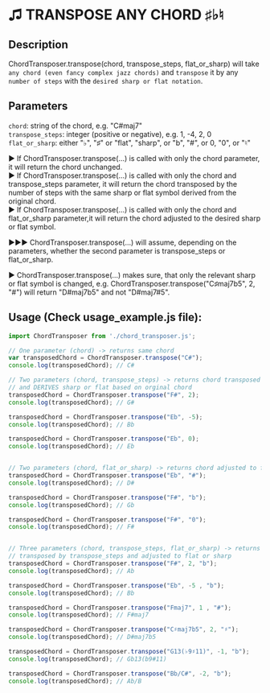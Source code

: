 <h1>♫ TRANSPOSE ANY CHORD ♯♭♮</h1>

##  Description

ChordTransposer.transpose(chord, transpose_steps, flat_or_sharp) will take `any chord (even fancy complex jazz chords)` and `transpose` it by any `number of steps` with the `desired sharp or flat notation`.

## Parameters

`chord`: string of the chord, e.g. "C#maj7" <br>
`transpose_steps`: integer (positive or negative), e.g. 1, -4, 2, 0 <br>
`flat_or_sharp`: either "♭", "♯" or "flat", "sharp", or "b", "#", or 0, "0", or "♮" <br>

► If ChordTransposer.transpose(...) is called with only the chord parameter, it will return the chord unchanged. <br>
► If ChordTransposer.transpose(...) is called with only the chord and transpose_steps parameter, it will return the chord transposed by the number of steps with the same sharp or flat symbol derived from the original chord. <br>
► If ChordTransposer.transpose(...) is called with only the chord and flat_or_sharp parameter,it will return the chord adjusted to the desired sharp or flat symbol. <br>

►►► ChordTransposer.transpose(...) will assume, depending on the parameters, whether the second parameter is transpose_steps or flat_or_sharp. <br>

► ChordTransposer.transpose(...) makes sure, that only the relevant sharp or flat symbol is changed,
e.g. ChordTransposer.transpose("C♯maj7b5", 2, "#") will return "D#maj7b5" and not "D#maj7#5".

##  Usage (Check usage_example.js file):
```javascript
import ChordTransposer from './chord_transposer.js'; 

// One parameter (chord) -> returns same chord
var transposedChord = ChordTransposer.transpose("C#");
console.log(transposedChord); // C#

// Two parameters (chord, transpose_steps) -> returns chord transposed by transpose_steps 
// and DERIVES sharp or flat based on orginal chord
transposedChord = ChordTransposer.transpose("F#", 2);
console.log(transposedChord); // G#

transposedChord = ChordTransposer.transpose("Eb", -5);
console.log(transposedChord); // Bb

transposedChord = ChordTransposer.transpose("Eb", 0);
console.log(transposedChord); // Eb


// Two parameters (chord, flat_or_sharp) -> returns chord adjusted to flat or sharp
transposedChord = ChordTransposer.transpose("Eb", "#");
console.log(transposedChord); // D#

transposedChord = ChordTransposer.transpose("F#", "b");
console.log(transposedChord); // Gb

transposedChord = ChordTransposer.transpose("F#", "0");
console.log(transposedChord); // F#


// Three parameters (chord, transpose_steps, flat_or_sharp) -> returns chord 
// transposed by transpose_steps and adjusted to flat or sharp
transposedChord = ChordTransposer.transpose("F#", 2, "b");
console.log(transposedChord); // Ab

transposedChord = ChordTransposer.transpose("Eb", -5 , "b");
console.log(transposedChord); // Bb

transposedChord = ChordTransposer.transpose("Fmaj7", 1 , "#");
console.log(transposedChord); // F#maj7

transposedChord = ChordTransposer.transpose("C♯maj7b5", 2, "♯");
console.log(transposedChord); // D#maj7b5

transposedChord = ChordTransposer.transpose("G13(♭9♯11)", -1, "b");
console.log(transposedChord); // Gb13(b9#11)

transposedChord = ChordTransposer.transpose("Bb/C#", -2, "b");
console.log(transposedChord); // Ab/B
```